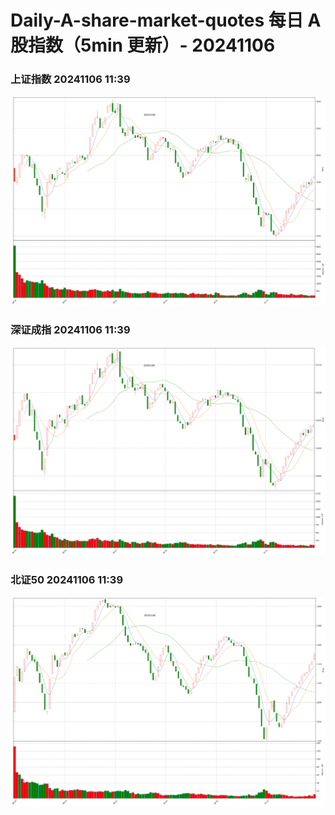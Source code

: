 
# Daily-A-share-market-quotes 每日 A 股指数（5min 更新）- 20241106

### 上证指数 20241106 11:39
![](./fig/2024/11/20241106-sh000001.png)

### 深证成指 20241106 11:39
![](./fig/2024/11/20241106-sz399001.png)

### 北证50 20241106 11:39
![](./fig/2024/11/20241106-bj899050.png)
